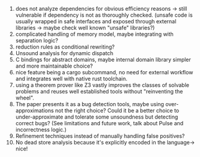 1. does not analyze dependencies for obvious efficiency reasons -> still vulnerable if dependency is not as thoroughly checked. (unsafe code is usually wrapped in safe interfaces and exposed through external libraries -> maybe check well known "unsafe" libraries?)
2. complicated handling of memory model, maybe integrating with separation logic?
3. reduction rules as conditional rewriting?
4. Unsound analysis for dynamic dispatch
5. C bindings for abstract domains, maybe internal domain library simpler and more maintainable choice?
6. nice feature being a cargo subcommand, no need for external workflow and integrates well with native rust toolchain.
7. using a theorem prover like Z3 vastly improves the classes of solvable problems and reuses well established tools without "reinventing the wheel".
8. The paper presents it as a bug detection tools, maybe using over-approximations  not the right choice? Could it be a better choice to under-approximate and tolerate some unsoundness but detecting correct bugs? (See limitations and future work, talk about Pulse and incorrectness logic.)
9. Refinement techniques instead of manually handling false positives?
10. No dead store analysis because it's explicitly encoded in the language-> nice!